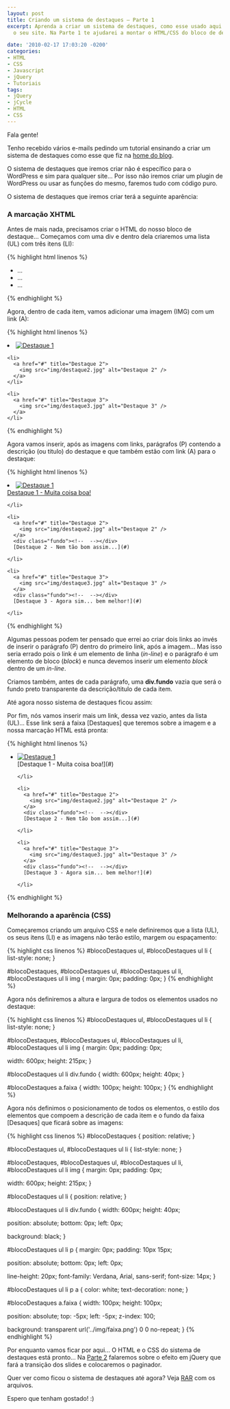 ```yaml
---
layout: post
title: Criando um sistema de destaques – Parte 1
excerpt: Aprenda a criar um sistema de destaques, como esse usado aqui no blog, para
  o seu site. Na Parte 1 te ajudarei a montar o HTML/CSS do bloco de destaques.

date: '2010-02-17 17:03:20 -0200'
categories:
- HTML
- CSS
- Javascript
- jQuery
- Tutoriais
tags:
- jQuery
- jCycle
- HTML
- CSS
---
```

Fala gente!

Tenho recebido vários e-mails pedindo um tutorial ensinando a criar um sistema de destaques como esse que fiz na [home do blog](/).

O sistema de destaques que iremos criar não é específico para o WordPress e sim para qualquer site... Por isso não iremos criar um plugin de WordPress ou usar as funções do mesmo, faremos tudo com código puro.

O sistema de destaques que iremos criar terá a seguinte aparência:
[](/arquivos/2010/02/destaque.jpg)

<h3>A marcação XHTML</h3>
Antes de mais nada, precisamos criar o HTML do nosso bloco de destaque... Começamos com uma div e dentro dela criaremos uma lista (UL) com três itens (LI):


{% highlight html linenos %}
<!-- destaques -->
<div id="blocoDestaques">
  <ul>
    <li>...</li>
    <li>...</li>
    <li>...</li>
  </ul>
</div>
<!-- /destaques -->
{% endhighlight %}

Agora, dentro de cada item, vamos adicionar uma imagem (IMG) com um link (A):


{% highlight html linenos %}
    <li>
      <a href="#" title="Destaque 1">
        <img src="img/destaque1.jpg" alt="Destaque 1" />
      </a>
    </li>

    <li>
      <a href="#" title="Destaque 2">
        <img src="img/destaque2.jpg" alt="Destaque 2" />
      </a>
    </li>

    <li>
      <a href="#" title="Destaque 3">
        <img src="img/destaque3.jpg" alt="Destaque 3" />
      </a>
    </li>
{% endhighlight %}

Agora vamos inserir, após as imagens com links, parágrafos (P) contendo a descrição (ou titulo) do destaque e que também estão com link (A) para o destaque:


{% highlight html linenos %}
    <li>
      <a href="#" title="Destaque 1">
        <img src="img/destaque1.jpg" alt="Destaque 1" />
      </a>
      <div class="fundo"><!--  --></div>
      [Destaque 1 - Muita coisa boa!](#)

    </li>

    <li>
      <a href="#" title="Destaque 2">
        <img src="img/destaque2.jpg" alt="Destaque 2" />
      </a>
      <div class="fundo"><!--  --></div>
      [Destaque 2 - Nem tão bom assim...](#)

    </li>

    <li>
      <a href="#" title="Destaque 3">
        <img src="img/destaque3.jpg" alt="Destaque 3" />
      </a>
      <div class="fundo"><!--  --></div>
      [Destaque 3 - Agora sim... bem melhor!](#)

    </li>
{% endhighlight %}

Algumas pessoas podem ter pensado que errei ao criar dois links ao invés de inserir o parágrafo (P) dentro do primeiro link, após a imagem... Mas isso seria errado pois o link é um elemento de linha (<em>in-line</em>) e o parágrafo é um elemento de bloco (<em>block</em>) e nunca devemos inserir um elemento <em>block</em> dentro de um <em>in-line</em>.

Criamos também, antes de cada parágrafo, uma <strong>div.fundo</strong> vazia que será o fundo preto transparente da descrição/titulo de cada item.

Até agora nosso sistema de destaques ficou assim:
[](/arquivos/2010/02/destaque1.jpg)

Por fim, nós vamos inserir mais um link, dessa vez vazio, antes da lista (UL)... Esse link será a faixa [Destaques] que teremos sobre a imagem e a nossa marcação HTML está pronta:


{% highlight html linenos %}
<!-- destaques -->
<div id="blocoDestaques">

  [](#)

  <ul>
    <li>
      <a href="#" title="Destaque 1">
        <img src="img/destaque1.jpg" alt="Destaque 1" />
      </a>
      <div class="fundo"><!--  --></div>
      [Destaque 1 - Muita coisa boa!](#)

    </li>

    <li>
      <a href="#" title="Destaque 2">
        <img src="img/destaque2.jpg" alt="Destaque 2" />
      </a>
      <div class="fundo"><!--  --></div>
      [Destaque 2 - Nem tão bom assim...](#)

    </li>

    <li>
      <a href="#" title="Destaque 3">
        <img src="img/destaque3.jpg" alt="Destaque 3" />
      </a>
      <div class="fundo"><!--  --></div>
      [Destaque 3 - Agora sim... bem melhor!](#)

    </li>
  </ul>
</div>
<!-- /destaques -->
{% endhighlight %}

<h3>Melhorando a aparência (CSS)</h3>
Começaremos criando um arquivo CSS e nele definiremos que a lista (UL), os seus itens (LI) e as imagens não terão estilo, margem ou espaçamento:


{% highlight css linenos %}
#blocoDestaques ul,
#blocoDestaques ul li {
  list-style: none;
}

#blocoDestaques,
#blocoDestaques ul,
#blocoDestaques ul li,
#blocoDestaques ul li img {
  margin: 0px;
  padding: 0px;
}
{% endhighlight %}

Agora nós definiremos a altura e largura de todos os elementos usados no destaque:


{% highlight css linenos %}
#blocoDestaques ul,
#blocoDestaques ul li {
  list-style: none;
}

#blocoDestaques,
#blocoDestaques ul,
#blocoDestaques ul li,
#blocoDestaques ul li img {
  margin: 0px;
  padding: 0px;

  width: 600px;
  height: 215px;
}

#blocoDestaques ul li div.fundo {
  width: 600px;
  height: 40px;
}

#blocoDestaques a.faixa {
  width: 100px;
  height: 100px;
}
{% endhighlight %}

Agora nós definimos o posicionamento de todos os elementos, o estilo dos elementos que compoem a descrição de cada item e o fundo da faixa [Desaques] que ficará sobre as imagens:


{% highlight css linenos %}
#blocoDestaques {
  position: relative;
}

#blocoDestaques ul,
#blocoDestaques ul li {
  list-style: none;
}

#blocoDestaques,
#blocoDestaques ul,
#blocoDestaques ul li,
#blocoDestaques ul li img {
  margin: 0px;
  padding: 0px;

  width: 600px;
  height: 215px;
}

#blocoDestaques ul li {
  position: relative;
}

#blocoDestaques ul li div.fundo {
  width: 600px;
  height: 40px;

  position: absolute;
  bottom: 0px;
  left: 0px;

  background: black;
}

#blocoDestaques ul li p {
  margin: 0px;
  padding: 10px 15px;

  position: absolute;
  bottom: 0px;
  left: 0px;

  line-height: 20px;
  font-family: Verdana, Arial, sans-serif;
  font-size: 14px;
}

#blocoDestaques ul li p a {
  color: white;
  text-decoration: none;
}

#blocoDestaques a.faixa {
  width: 100px;
  height: 100px;

  position: absolute;
  top: -5px;
  left: -5px;
  z-index: 100;

  background: transparent url('../img/faixa.png') 0 0 no-repeat;
}
{% endhighlight %}

Por enquanto vamos ficar por aqui... O HTML e o CSS do sistema de destaques está pronto... Na [Parte 2](/criando-um-sistema-de-destaques-parte-2) falaremos sobre o efeito em jQuery que fará a transição dos slides e colocaremos o paginador.

Quer ver como ficou o sistema de destaques até agora? Veja [RAR](/exemplos/destaque/parte1.rar) com os arquivos.

Espero que tenham gostado! :)

